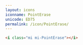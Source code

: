 ```yaml
---
layout: icons
iconname: PointErase
unicode: ED75
permalink: /icon/PointErase/
---
```


``` html
<i class="mi mi-PointErase"></i>
```
